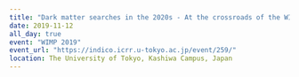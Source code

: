```yaml
---
title: "Dark matter searches in the 2020s - At the crossroads of the WIMP"
date: 2019-11-12
all_day: true
event: "WIMP 2019"
event_url: "https://indico.icrr.u-tokyo.ac.jp/event/259/"
location: The University of Tokyo, Kashiwa Campus, Japan
---
```

